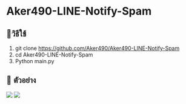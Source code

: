 # Aker490-LINE-Notify-Spam

## 📄วิธีใช้

1. git clone https://github.com/Aker490/Aker490-LINE-Notify-Spam
2. cd Aker490-LINE-Notify-Spam
3. Python main.py
## 📝 ตัวอย่าง

![](https://media.discordapp.net/attachments/1035749114710851585/1073906152166924388/Screenshot_2023-02-11-16-59-11-941_jp.naver.line.android.png)
![](https://media.discordapp.net/attachments/1035749114710851585/1073907468326944788/IMG_20230211_170436.png)

